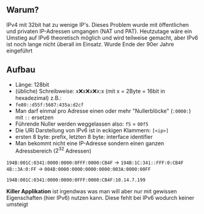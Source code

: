 ## Warum?
IPv4 mit 32bit hat zu wenige IP's. Dieses Problem wurde mit öffentlichen und privaten IP-Adressen umgangen (NAT und PAT). Heutzutage wäre ein Umstieg auf IPv6 theoretisch möglich und wird teilweise gemacht, aber IPv6 ist noch lange nicht überall im Einsatz. Wurde Ende der 90er Jahre eingeführt

## Aufbau
* Länge: 128bit
* (übliche) Schreibweise: x:x:x:x:x:x:x:x (mit x = 2Byte = 16bit in hexadezimal) z.B.: 
* `fe80::d55f:5687:435a:d2cf`
* Man darf einmal pro Adresse einen oder mehr "Nullerblöcke" (`:0000:`) mit `::` ersetzen
* Führende Nuller werden weggelassen also: `f5` = `00f5`
* Die URI Darstellung von IPv6 ist in eckigen Klammern: `[<ip>]`
* ersten 8 byte: prefix, letzten 8 byte: interface identifier
* Man bekommt nicht eine IP-Adresse sondern einen ganzen Adressbereich ($2^{32}$ Adressen)

`194B:001C:0341:0000:0000:0FFF:0000:CB4F` -> `194B:1C:341::FFF:0:CB4F`
`4B::3A:0:FF` -> `004B:0000:0000:0000:0000:003A:0000:00FF`

`194B:001C:0341:0000:0000:0FFF:0000:CB4F:10.14.7.199`

**Killer Applikation** ist irgendwas was man will aber nur mit gewissen Eigenschaften (hier IPv6) nutzen kann. Diese fehlt bei IPv6 wodurch keiner umsteigt